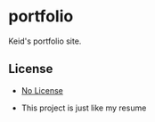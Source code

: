 # portfolio

Keid's portfolio site.

## License

* [No License](https://choosealicense.com/no-permission/)

* This project is just like my resume
